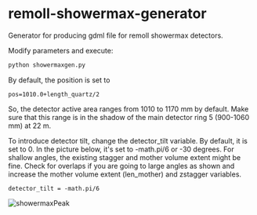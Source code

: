 # remoll-showermax-generator
Generator for producing gdml file for remoll showermax detectors.


Modify parameters and execute:
```python
python showermaxgen.py
````

By default, the position is set to
```
pos=1010.0+length_quartz/2
```
So, the detector active area ranges from 1010 to 1170 mm by default. Make sure that this range is in the shadow of the main detector ring 5 (900-1060 mm) at 22 m. 

To introduce detector tilt, change the detector_tilt variable. By default, it is set to 0. In the picture below, it's set to -math.pi/6 or -30 degrees. For shallow angles, the existing stagger and mother volume extent might be fine. Check for overlaps if you are going to large angles as shown and increase the mother volume extent (len_mother) and zstagger variables.
```
detector_tilt = -math.pi/6
```

![showermaxPeak](https://user-images.githubusercontent.com/7409132/124005187-66f00c00-d99e-11eb-8b68-e994946d7a48.JPG)

